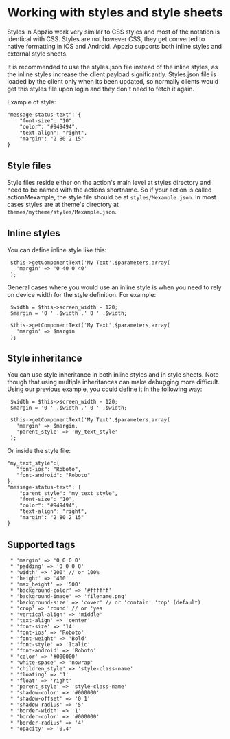 # Working with styles and style sheets
Styles in Appzio work very similar to CSS styles and most of the notation is identical with CSS. Styles are not however CSS, they get converted to native formatting in iOS and Android. Appzio supports both inline styles and external style sheets.

It is recommended to use the styles.json file instead of the inline styles, as the inline styles increase the client payload significantly. Styles.json file is loaded by the client only when its been updated, so normally clients would get this styles file upon login and they don't need to fetch it again.

Example of style:
```
"message-status-text": {
    "font-size": "10",
    "color": "#949494",
    "text-align": "right",
    "margin": "2 80 2 15"
}
```

## Style files
Style files reside either on the action's main level at styles directory and need to be named with the actions shortname. So if your action is called actionMexample, the style file should be at `styles/Mexample.json`. In most cases styles are at theme's directory at `themes/mytheme/styles/Mexample.json`.

## Inline styles
You can define inline style like this:
```
 $this->getComponentText('My Text',$parameters,array(
   'margin' => '0 40 0 40'
 );
```

General cases where you would use an inline style is when you need to rely on device width for the style definition. For example:
```
 $width = $this->screen_width - 120;
 $margin = '0 ' .$width .' 0 ' .$width;
 
 $this->getComponentText('My Text',$parameters,array(
   'margin' => $margin
 );
```

## Style inheritance
You can use style inheritance in both inline styles and in style sheets. Note though that using multiple inheritances can make debugging more difficult. Using our previous example, you could define it in the following way:
```
 $width = $this->screen_width - 120;
 $margin = '0 ' .$width .' 0 ' .$width;
 
 $this->getComponentText('My Text',$parameters,array(
   'margin' => $margin,
   'parent_style' => 'my_text_style'
 );
```
Or inside the style file:
```
"my_text_style":{
   "font-ios": "Roboto",
   "font-android": "Roboto"
},
"message-status-text": {
    "parent_style": "my_text_style",
    "font-size": "10",
    "color": "#949494",
    "text-align": "right",
    "margin": "2 80 2 15"
}
```

## Supported tags

     * 'margin' => '0 0 0 0'
     * 'padding' => '0 0 0 0'
     * 'width' => '200' // or 100%
     * 'height' => '400'
     * 'max_height' => '500'
     * 'background-color' => '#ffffff'
     * 'background-image' => 'filename.png'
     * 'background-size' => 'cover' // or 'contain' 'top' (default)
     * 'crop' => 'round' // or 'yes'
     * 'vertical-align' => 'middle'
     * 'text-align' => 'center'
     * 'font-size' => '14'
     * 'font-ios' => 'Roboto'
     * 'font-weight' => 'Bold'
     * 'font-style' => 'Italic'
     * 'font-android' => 'Roboto'
     * 'color' => '#000000'
     * 'white-space' => 'nowrap'
     * 'children_style' => 'style-class-name'
     * 'floating' => '1'
     * 'float' => 'right'
     * 'parent_style' => 'style-class-name'
     * 'shadow-color' => '#000000'
     * 'shadow-offset' => '0 1'
     * 'shadow-radius' => '5'
     * 'border-width' => '1'
     * 'border-color' => '#000000'
     * 'border-radius' => '4'
     * 'opacity' => '0.4'